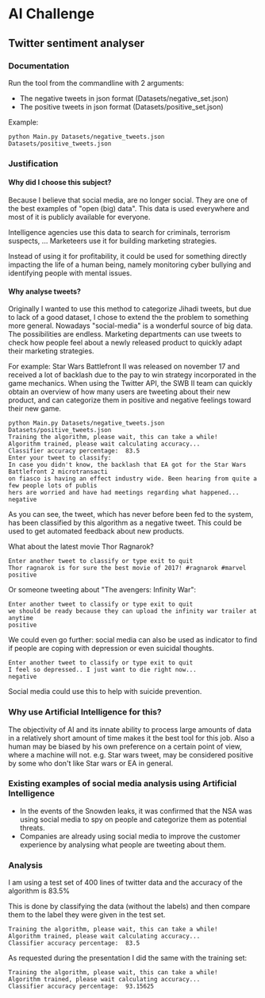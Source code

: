 # AI Challenge
## Twitter sentiment analyser
### Documentation

Run the tool from the commandline with 2 arguments:
- The negative tweets in json format (Datasets/negative_set.json)
- The positive tweets in json format (Datasets/positive_set.json)

Example:
```
python Main.py Datasets/negative_tweets.json Datasets/positive_tweets.json
```

### Justification

#### Why did I choose this subject?

Because I believe that social media, are no longer social. They are one of the best examples of "open (big) data".
This data is used everywhere and most of it is publicly available for everyone.

Intelligence agencies use this data to search for criminals, terrorism suspects, ...
Marketeers use it for building marketing strategies.

Instead of using it for profitability, it could be used for something directly impacting the life of a human being,
namely monitoring cyber bullying and identifying people with mental issues.

#### Why analyse tweets?

Originally I wanted to use this method to categorize Jihadi tweets, but due to lack of a good dataset, I chose to extend the
the problem to something more general. Nowadays "social-media" is a wonderful source of big data. The possibilities are endless.
Marketing departments can use tweets to check how people feel about a newly released product to quickly adapt their marketing
strategies. 

For example: Star Wars Battlefront II was released on november 17 and received a lot of backlash due to the
pay to win strategy incorporated in the game mechanics. When using the Twitter API, the SWB II team can quickly obtain an overview of how many users are tweeting about their new product,
and can categorize them in positive and negative feelings toward their new game.

```
python Main.py Datasets/negative_tweets.json Datasets/positive_tweets.json
Training the algorithm, please wait, this can take a while!
Algorithm trained, please wait calculating accuracy...
Classifier accuracy percentage:  83.5
Enter your tweet to classify:
In case you didn't know, the backlash that EA got for the Star Wars Battlefront 2 microtransacti
on fiasco is having an effect industry wide. Been hearing from quite a few people lots of publis
hers are worried and have had meetings regarding what happened...
negative

```

As you can see, the tweet, which has never before been fed to the system, has been classified by this algorithm as a negative tweet.
This could be used to get automated feedback about new products.

What about the latest movie Thor Ragnarok?

```
Enter another tweet to classify or type exit to quit
Thor ragnarok is for sure the best movie of 2017! #ragnarok #marvel
positive

```

Or someone tweeting about "The avengers: Infinity War":

```
Enter another tweet to classify or type exit to quit
we should be ready because they can upload the infinity war trailer at anytime
positive

```

We could even go further: social media can also be used as indicator to find if people are coping with depression or even suicidal thoughts.

```
Enter another tweet to classify or type exit to quit
I feel so depressed.. I just want to die right now...
negative

```

Social media could use this to help with suicide prevention.


### Why use Artificial Intelligence for this?

The objectivity of AI and its innate ability to process large amounts of data in a relatively short amount of time makes it the best tool for this job.
Also a human may be biased by his own preference on a certain point of view, where a machine will not. e.g. Star wars tweet, may be considered positive by some who don't like Star wars or EA in general.

### Existing examples of social media analysis using Artificial Intelligence

- In the events of the Snowden leaks, it was confirmed that the NSA was using social media to spy on people and categorize them as potential threats.
- Companies are already using social media to improve the customer experience by analysing what people are tweeting about them.


### Analysis

I am using a test set of 400 lines of twitter data and the accuracy of the algorithm is 83.5%

This is done by classifying the data (without the labels) and then compare them to the label they were given in the test set.

```
Training the algorithm, please wait, this can take a while!
Algorithm trained, please wait calculating accuracy...
Classifier accuracy percentage:  83.5

```

As requested during the presentation I did the same with the training set:

```
Training the algorithm, please wait, this can take a while!
Algorithm trained, please wait calculating accuracy...
Classifier accuracy percentage:  93.15625
```

